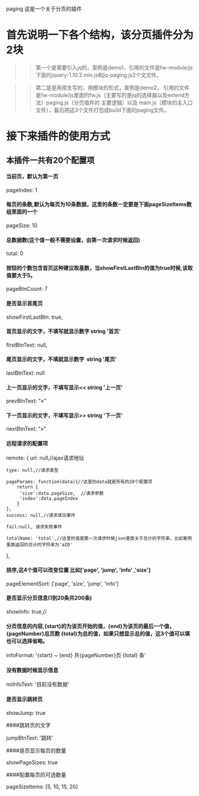 ﻿paging
这是一个关于分页的插件

# 首先说明一下各个结构，该分页插件分为2块

>> 第一个是需要引入jq的，案例是demo1，引用的文件是fw-module/js下面的jquery-1.10.2.min.js和jq-paging.js2个文文件。

>> 第二是是用原生写的，用模块的形式，案例是demo2， 引用的文件是fw-module/js里面的fw.js（主要写的是jq的选择器以及extend方法）paging.js（分页插件的
主要逻辑）以及 main.js（模块的主入口文件），最后把这3个文件打包成build下面的paging文件。
 

# 接下来插件的使用方式
 
## 本插件一共有20个配置项
	
#### 当前页，默认为第一页

pageIndex: 1

#### 每页的条数,默认为每页为10条数据，这里的条数一定要是下面pageSizeItems数组里面的一个

pageSize: 10

#### 总数据数(这个值一般不需要设置，由第一次请求时候返回)

total: 0

#### 按钮的个数包含首页这种建议取基数，当showFirstLastBtn的值为true时候,该取值要大于5。

pageBtnCount: 7

#### 是否显示首尾页  

showFirstLastBtn: true,

#### 首页显示的文字，不填写就显示数字 string '首页'

firstBtnText: null,

#### 尾页显示的文字，不填就显示数字  string  '尾页'

lastBtnText: null

#### 上一页显示的文字，不填写显示<< string '上一页'

prevBtnText: "&laquo;"

#### 下一页显示的文字，不填写显示>> string '下一页'

nextBtnText: "&raquo;"

#### 远程请求的配置项

remote: {
	url: null,//ajax请求地址
	
	type: null,//请求类型 
	
	pageParams: function(data){//这里的data就是所有的20个配置项		
		return {
		 'size':data.pageSize,  //请求参数		
		 'index':data.pageIndex
		}
	},	
	success: null,//请求成功事件
	
	fail:null, 请求失败事件
	
	totalName: 'total',//这里的值是第一次请求时候json里面关于总计的字符串，比如案例里面返回的总计的字符串为'aID'	
},

#### 排序,这4个值可以改变位置 比如['page', 'jump', 'info' ,'size']

pageElementSort: ['page', 'size', 'jump', 'info']

#### 是否显示分页信息(1到20条共200条)

showInfo: true,//

#### 分页信息的内容,{start}的为该页开始的值，{end}为该页的最后一个值，{pageNumber}总页数 {total}为总的值，如果只想显示总的值，这3个值可以填也可以选择省略。

infoFormat: '{start} ~ {end} 共{pageNumber}页 {total} 条'

#### 没有数据时候显示信息

noInfoText: '目前没有数据'

#### 是否显示跳转页

showJump: true

####跳转页的文字

jumpBtnText: '跳转'

####是否显示每页的数量

showPageSizes: true

####配置每页的可选数量 

pageSizeItems: [5, 10, 15, 20]

